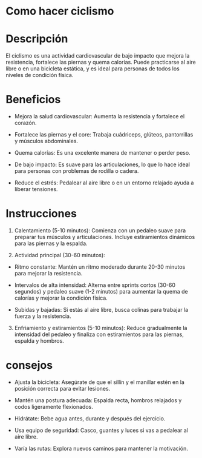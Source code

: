# Como hacer ciclismo

# Descripción

El ciclismo es una actividad cardiovascular de bajo impacto que mejora la resistencia, fortalece las piernas y quema calorías. Puede practicarse al aire libre o en una bicicleta estática, y es ideal para personas de todos los niveles de condición física.

# Beneficios

- Mejora la salud cardiovascular: Aumenta la resistencia y fortalece el corazón.

- Fortalece las piernas y el core: Trabaja cuádriceps, glúteos, pantorrillas y músculos abdominales.

- Quema calorías: Es una excelente manera de mantener o perder peso.

- De bajo impacto: Es suave para las articulaciones, lo que lo hace ideal para personas con problemas de rodilla o cadera.

- Reduce el estrés: Pedalear al aire libre o en un entorno relajado ayuda a liberar tensiones.


# Instrucciones

1. Calentamiento (5-10 minutos): Comienza con un pedaleo suave para preparar tus músculos y articulaciones. Incluye estiramientos dinámicos para las piernas y la espalda.

2. Actividad principal (30-60 minutos):

- Ritmo constante: Mantén un ritmo moderado durante 20-30 minutos para mejorar la resistencia.

- Intervalos de alta intensidad: Alterna entre sprints cortos (30-60 segundos) y pedaleo suave (1-2 minutos) para aumentar la quema de calorías y mejorar la condición física.

- Subidas y bajadas: Si estás al aire libre, busca colinas para trabajar la fuerza y la resistencia.

3. Enfriamiento y estiramientos (5-10 minutos): Reduce gradualmente la intensidad del pedaleo y finaliza con estiramientos para las piernas, espalda y hombros.

# consejos
- Ajusta la bicicleta: Asegúrate de que el sillín y el manillar estén en la posición correcta para evitar lesiones.

- Mantén una postura adecuada: Espalda recta, hombros relajados y codos ligeramente flexionados.

- Hidrátate: Bebe agua antes, durante y después del ejercicio.

- Usa equipo de seguridad: Casco, guantes y luces si vas a pedalear al aire libre.

- Varía las rutas: Explora nuevos caminos para mantener la motivación.